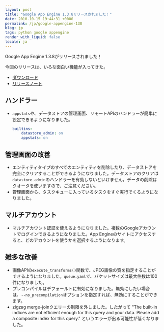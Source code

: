 ```yaml
---
layout: post
title: "Google App Engine 1.3.8リリースされました！"
date: 2010-10-15 19:44:31 +0000
permalink: /jp/google-appengine-138
blog: jp
tags: python google appengine
render_with_liquid: false
locale: ja
---
```


Google App Engine 1.3.8がリリースされました！

今回のリリースは、いろな面白い機能が入ってきた。

- [ダウンロード](http://code.google.com/intl/ja/appengine/downloads.html)
- [リリースノート](http://code.google.com/p/googleappengine/wiki/SdkReleaseNotes)

## ハンドラー

- `appstats`や、データストアの管理画面、リモートAPIのハンドラーが簡単に設定できるようになりました。

    ```yaml
    builtins:
        datastore_admin: on
        appstats: on
    ```

## 管理画面の改善

- エンティティタイプのすべてのエンティティを削除したり、データストアを完全にクリアすることができるようになりました。データストアのクリアは`datastore_admin`のハンドラーを有効しないといけません。データの削除はクオータを使いますので、ご注意ください。
- 管理画面から、タスクキューに入っているタスクをすぐ実行でくるようになりました。

## マルチアカウント

- マルチアカウント認証を使えるようになりました。複数のGoogleアカウントでログインできるようになりました。App Engineのサイトにアクセスすると、どのアカウントを使うかを選択するようになります。

## 雑多な改善

- 画像APIの`execute_transforms()`関数で、JPEG画像の質を指定することができるようになりました。`queue.yaml`で、バケットサイズは最大件数は100件になりました。
- プレコンパイルはデフォールトに有効になりました。無効にしたい場合は、`--no_precompilation`オプションを指定すれば、無効にすることができます。
- zigzag merge-joinクエリーの制限を外しました。したがって "The built-in indices are not efficient enough for this query and your data. Please add a composite index for this query." というエラーが出る可能性が低くなりました。
